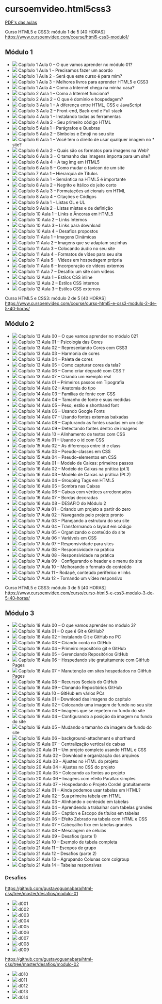 # cursoemvideo.html5css3

<a href="https://github.com/gustavoguanabara/html-css/tree/master/aulas-pdf">PDF's das aulas</a>

Curso HTML5 e CSS3: módulo 1 de 5 [40 HORAS]
<a href="https://www.cursoemvideo.com/course/html5-css3-modulo1/">https://www.cursoemvideo.com/course/html5-css3-modulo1/</a>
## Módulo 1
* <img src="https://img.icons8.com/fluent/15/000000/ok.png"/> Capítulo 1 Aula 0 – O que vamos aprender no módulo 01?
* <img src="https://img.icons8.com/fluent/15/000000/ok.png"/> Capítulo 1 Aula 1 – Precisamos fazer um acordo
* <img src="https://img.icons8.com/fluent/15/000000/ok.png"/> Capítulo 1 Aula 2 – Será que este curso é para mim?
* <img src="https://img.icons8.com/fluent/15/000000/ok.png"/> Capítulo 1 Aula 3 – Melhores livros para aprender HTML5 e CSS3
* <img src="https://img.icons8.com/fluent/15/000000/ok.png"/> Capítulo 1 Aula 4 – Como a Internet chega na minha casa?
* <img src="https://img.icons8.com/fluent/15/000000/ok.png"/> Capítulo 2 Aula 1 – Como a Internet funciona?
* <img src="https://img.icons8.com/fluent/15/000000/ok.png"/> Capítulo 2 Aula 2 – O que é domínio e hospedagem?
* <img src="https://img.icons8.com/fluent/15/000000/ok.png"/> Capítulo 3 Aula 1 – A diferença entre HTML, CSS e JavaScript
* <img src="https://img.icons8.com/fluent/15/000000/ok.png"/> Capítulo 3 Aula 2 – Front-end, Back-end e Full stack
* <img src="https://img.icons8.com/fluent/15/000000/ok.png"/> Capítulo 4 Aula 1 – Instalando todas as ferramentas
* <img src="https://img.icons8.com/fluent/15/000000/ok.png"/> Capítulo 4 Aula 2 – Seu primeiro código HTML
* <img src="https://img.icons8.com/fluent/15/000000/ok.png"/> Capítulo 5 Aula 1 – Parágrafos e Quebras
* <img src="https://img.icons8.com/fluent/15/000000/ok.png"/> Capítulo 5 Aula 2 – Símbolos e Emoji no seu site
* <img src="https://img.icons8.com/fluent/15/000000/ok.png"/> Capítulo 6 Aula 1 – Você tem o direito de usar qualquer imagem no * site?
* <img src="https://img.icons8.com/fluent/15/000000/ok.png"/> Capítulo 6 Aula 2 – Quais são os formatos para imagens na Web?
* <img src="https://img.icons8.com/fluent/15/000000/ok.png"/> Capítulo 6 Aula 3 – O tamanho das imagens importa para um site?
* <img src="https://img.icons8.com/fluent/15/000000/ok.png"/> Capítulo 6 Aula 4 – A tag img em HTML5
* <img src="https://img.icons8.com/fluent/15/000000/ok.png"/> Capítulo 6 Aula 5 – Como mudar o favicon de um site
* <img src="https://img.icons8.com/fluent/15/000000/ok.png"/> Capítulo 7 Aula 1 – Hierarquia de Títulos
* <img src="https://img.icons8.com/fluent/15/000000/ok.png"/> Capítulo 8 Aula 1 – Semântica na HTML5 é importante
* <img src="https://img.icons8.com/fluent/15/000000/ok.png"/> Capítulo 8 Aula 2 – Negrito e Itálico do jeito certo
* <img src="https://img.icons8.com/fluent/15/000000/ok.png"/> Capítulo 8 Aula 3 – Formatações adicionais em HTML
* <img src="https://img.icons8.com/fluent/15/000000/ok.png"/> Capítulo 8 Aula 4 – Citações e Códigos
* <img src="https://img.icons8.com/fluent/15/000000/ok.png"/> Capítulo 9 Aula 1 – Listas OL e UL
* <img src="https://img.icons8.com/fluent/15/000000/ok.png"/> Capítulo 9 Aula 2 – Listas mistas e de definição
* <img src="https://img.icons8.com/fluent/15/000000/ok.png"/> Capítulo 10 Aula 1 – Links e Âncoras em HTML5
* <img src="https://img.icons8.com/fluent/15/000000/ok.png"/> Capítulo 10 Aula 2 – Links Internos
* <img src="https://img.icons8.com/fluent/15/000000/ok.png"/> Capítulo 10 Aula 3 – Links para download
* <img src="https://img.icons8.com/fluent/15/000000/ok.png"/> Capítulo 10 Aula 4 – Desafios propostos
* <img src="https://img.icons8.com/fluent/15/000000/ok.png"/> Capítulo 11 Aula 1 – Imagens Dinâmicas
* <img src="https://img.icons8.com/fluent/15/000000/ok.png"/> Capítulo 11 Aula 2 – Imagens que se adaptam sozinhas
* <img src="https://img.icons8.com/fluent/15/000000/ok.png"/> Capítulo 11 Aula 3 – Colocando áudio no seu site
* <img src="https://img.icons8.com/fluent/15/000000/ok.png"/> Capítulo 11 Aula 4 – Formatos de vídeo para seu site
* <img src="https://img.icons8.com/fluent/15/000000/ok.png"/> Capítulo 11 Aula 5 – Vídeos em hospedagem própria
* <img src="https://img.icons8.com/fluent/15/000000/ok.png"/> Capítulo 11 Aula 6 – Incorporação de vídeos externos
* <img src="https://img.icons8.com/fluent/15/000000/ok.png"/> Capítulo 11 Aula 7 – Desafio: um site com vídeos
* <img src="https://img.icons8.com/fluent/15/000000/ok.png"/> Capítulo 12 Aula 1 – Estilos CSS inline
* <img src="https://img.icons8.com/fluent/15/000000/ok.png"/> Capítulo 12 Aula 2 – Estilos CSS internos
* <img src="https://img.icons8.com/fluent/15/000000/ok.png"/> Capítulo 12 Aula 3 – Estilos CSS externos

Curso HTML5 e CSS3: módulo 2 de 5 [40 HORAS]
<a href="https://www.cursoemvideo.com/course/curso-html5-e-css3-modulo-2-de-5-40-horas/">https://www.cursoemvideo.com/course/curso-html5-e-css3-modulo-2-de-5-40-horas/</a>
## Módulo 2
* <img src="https://img.icons8.com/fluent/15/000000/ok.png"/> Capítulo 13 Aula 00 – O que vamos aprender no módulo 02?
* <img src="https://img.icons8.com/fluent/15/000000/ok.png"/> Capítulo 13 Aula 01 – Psicologia das Cores
* <img src="https://img.icons8.com/fluent/15/000000/ok.png"/> Capítulo 13 Aula 02 – Representando Cores com CSS3
* <img src="https://img.icons8.com/fluent/15/000000/ok.png"/> Capítulo 13 Aula 03 – Harmonia de cores
* <img src="https://img.icons8.com/fluent/15/000000/ok.png"/> Capítulo 13 Aula 04 – Paleta de cores
* <img src="https://img.icons8.com/fluent/15/000000/ok.png"/> Capítulo 13 Aula 05 – Como capturar cores da tela?
* <img src="https://img.icons8.com/fluent/15/000000/ok.png"/> Capítulo 13 Aula 06 – Como criar degradê com CSS ?
* <img src="https://img.icons8.com/fluent/15/000000/ok.png"/> Capítulo 13 Aula 07 – Criando um exemplo real
* <img src="https://img.icons8.com/fluent/15/000000/ok.png"/> Capítulo 14 Aula 01 – Primeiros passos em Tipografia
* <img src="https://img.icons8.com/fluent/15/000000/ok.png"/> Capítulo 14 Aula 02 – Anatomia do tipo
* <img src="https://img.icons8.com/fluent/15/000000/ok.png"/> Capítulo 14 Aula 03 – Famílias de fonte com CSS
* <img src="https://img.icons8.com/fluent/15/000000/ok.png"/> Capítulo 14 Aula 04 – Tamanho de fonte e suas medidas
* <img src="https://img.icons8.com/fluent/15/000000/ok.png"/> Capítulo 14 Aula 05 – Peso, estilo e shorthand font
* <img src="https://img.icons8.com/fluent/15/000000/ok.png"/> Capítulo 14 Aula 06 – Usando Google Fonts
* <img src="https://img.icons8.com/fluent/15/000000/ok.png"/> Capítulo 14 Aula 07 – Usando fontes externas baixadas
* <img src="https://img.icons8.com/fluent/15/000000/ok.png"/> Capítulo 14 Aula 08 – Capturando as fontes usadas em um site
* <img src="https://img.icons8.com/fluent/15/000000/ok.png"/> Capítulo 14 Aula 09 – Detectando fontes dentro de imagens
* <img src="https://img.icons8.com/fluent/15/000000/ok.png"/> Capítulo 14 Aula 10 – Alinhamento de textos com CSS
* <img src="https://img.icons8.com/fluent/15/000000/ok.png"/> Capítulo 15 Aula 01 – Usando o id com CSS
* <img src="https://img.icons8.com/fluent/15/000000/ok.png"/> Capítulo 15 Aula 02 – As diferenças entre id e class
* <img src="https://img.icons8.com/fluent/15/000000/ok.png"/> Capítulo 15 Aula 03 – Pseudo-classes em CSS
* <img src="https://img.icons8.com/fluent/15/000000/ok.png"/> Capítulo 15 Aula 04 – Pseudo-elementos em CSS
* <img src="https://img.icons8.com/fluent/15/000000/ok.png"/> Capítulo 16 Aula 01 – Modelo de Caixas: primeiros passos
* <img src="https://img.icons8.com/fluent/15/000000/ok.png"/> Capítulo 16 Aula 02 – Modelo de Caixas na prática (pt.1)
* <img src="https://img.icons8.com/fluent/15/000000/ok.png"/> Capítulo 16 Aula 03 – Modelo de Caixas na prática (Pt.2)
* <img src="https://img.icons8.com/fluent/15/000000/ok.png"/> Capítulo 16 Aula 04 – Grouping Tags em HTML5
* <img src="https://img.icons8.com/fluent/15/000000/ok.png"/> Capítulo 16 Aula 05 – Sombra nas Caixas
* <img src="https://img.icons8.com/fluent/15/000000/ok.png"/> Capítulo 16 Aula 06 – Caixas com vértices arredondados
* <img src="https://img.icons8.com/fluent/15/000000/ok.png"/> Capítulo 16 Aula 07 – Bordas decoradas
* <img src="https://img.icons8.com/fluent/15/000000/ok.png"/> Capítulo 16 Aula 08 – DESAFIO do Módulo 2
* <img src="https://img.icons8.com/fluent/15/000000/ok.png"/> Capítulo 17 Aula 01 – Criando um projeto a partir do zero
* <img src="https://img.icons8.com/fluent/15/000000/ok.png"/> Capítulo 17 Aula 02 – Navegando pelo projeto pronto
* <img src="https://img.icons8.com/fluent/15/000000/ok.png"/> Capítulo 17 Aula 03 – Planejando a estrutura do seu site
* <img src="https://img.icons8.com/fluent/15/000000/ok.png"/> Capítulo 17 Aula 04 – Transformando o layout em código
* <img src="https://img.icons8.com/fluent/15/000000/ok.png"/> Capítulo 17 Aula 05 – Organizando o conteúdo do site
* <img src="https://img.icons8.com/fluent/15/000000/ok.png"/> Capítulo 17 Aula 06 – Variáveis em CSS
* <img src="https://img.icons8.com/fluent/15/000000/ok.png"/> Capítulo 17 Aula 07 – Responsividade para sites
* <img src="https://img.icons8.com/fluent/15/000000/ok.png"/> Capítulo 17 Aula 08 – Responsividade na prática
* <img src="https://img.icons8.com/fluent/15/000000/ok.png"/> Capítulo 17 Aula 08 – Responsividade na prática
* <img src="https://img.icons8.com/fluent/15/000000/ok.png"/> Capítulo 17 Aula 09 – Configurando o header e o menu do site
* <img src="https://img.icons8.com/fluent/15/000000/ok.png"/> Capítulo 17 Aula 10 – Melhorando o formato do conteúdo
* <img src="https://img.icons8.com/fluent/15/000000/ok.png"/> Capítulo 17 Aula 11 – Rodapé, conteúdo periférico e links
* <img src="https://img.icons8.com/fluent/15/000000/ok.png"/> Capítulo 17 Aula 12 – Tornando um vídeo responsivo

Curso HTML5 e CSS3: módulo 3 de 5 [40 HORAS]
<a href="https://www.cursoemvideo.com/curso/curso-html5-e-css3-modulo-3-de-5-40-horas/">https://www.cursoemvideo.com/curso/curso-html5-e-css3-modulo-3-de-5-40-horas/</a>
## Módulo 3
* <img src="https://img.icons8.com/fluent/15/000000/ok.png"/> Capítulo 18 Aula 00 – O que vamos aprender no módulo 3?
* <img src="https://img.icons8.com/fluent/15/000000/ok.png"/> Capítulo 18 Aula 01 – O que é Git e GitHub?
* <img src="https://img.icons8.com/fluent/15/000000/ok.png"/> Capítulo 18 Aula 02 – Instalando Git e GitHub no PC
* <img src="https://img.icons8.com/fluent/15/000000/ok.png"/> Capítulo 18 Aula 03 – Criando conta no GitHub
* <img src="https://img.icons8.com/fluent/15/000000/ok.png"/> Capítulo 18 Aula 04 – Primeiro repositório git e GitHub
* <img src="https://img.icons8.com/fluent/15/000000/ok.png"/> Capítulo 18 Aula 05 – Gerenciando Repositórios GitHub
* <img src="https://img.icons8.com/fluent/15/000000/ok.png"/> Capítulo 18 Aula 06 – Hospedando site gratuitamente com GitHub Pages
* <img src="https://img.icons8.com/fluent/15/000000/ok.png"/> Capítulo 18 Aula 07 – Manutenção em sites hospedados no GitHub Pages
* <img src="https://img.icons8.com/fluent/15/000000/ok.png"/> Capítulo 18 Aula 08 – Recursos Sociais do GitHub
* <img src="https://img.icons8.com/fluent/15/000000/ok.png"/> Capítulo 18 Aula 09 – Clonando Repositórios GitHub
* <img src="https://img.icons8.com/fluent/15/000000/ok.png"/> Capítulo 18 Aula 10 – GitHub em vários PCs
* <img src="https://img.icons8.com/fluent/15/000000/ok.png"/> Capítulo 19 Aula 01 – Download das imagens do capítulo
* <img src="https://img.icons8.com/fluent/15/000000/ok.png"/> Capítulo 19 Aula 02 – Colocando uma imagem de fundo no seu site
* <img src="https://img.icons8.com/fluent/15/000000/ok.png"/> Capítulo 19 Aula 03 – Imagens que se repetem no fundo do site
* <img src="https://img.icons8.com/fluent/15/000000/ok.png"/> Capítulo 19 Aula 04 – Configurando a posição da imagem no fundo do site
* <img src="https://img.icons8.com/fluent/15/000000/ok.png"/> Capítulo 19 Aula 05 – Mudando o tamanho da imagem de fundo do site
* <img src="https://img.icons8.com/fluent/15/000000/ok.png"/> Capítulo 19 Aula 06 – background-attachment e shorthand
* <img src="https://img.icons8.com/fluent/15/000000/ok.png"/> Capítulo 19 Aula 07 – Centralização vertical de caixas
* <img src="https://img.icons8.com/fluent/15/000000/ok.png"/> Capítulo 20 Aula 01 – Um projeto completo usando HTML e CSS
* <img src="https://img.icons8.com/fluent/15/000000/ok.png"/> Capítulo 20 Aula 02 – Download e organização dos arquivos
* <img src="https://img.icons8.com/fluent/15/000000/ok.png"/> Capítulo 20 Aula 03 – Ajustes no HTML do projeto
* <img src="https://img.icons8.com/fluent/15/000000/ok.png"/> Capítulo 20 Aula 04 – Ajustes no CSS do projeto
* <img src="https://img.icons8.com/fluent/15/000000/ok.png"/> Capítulo 20 Aula 05 – Colocando as fontes ao projeto
* <img src="https://img.icons8.com/fluent/15/000000/ok.png"/> Capítulo 20 Aula 06 – Imagens com efeito Parallax simples
* <img src="https://img.icons8.com/fluent/15/000000/ok.png"/> Capítulo 20 Aula 07 – Hospedando o Projeto Cordel gratuitamente
* <img src="https://img.icons8.com/fluent/15/000000/ok.png"/> Capítulo 21 Aula 01 – Ainda podemos usar tabelas em HTML?
* <img src="https://img.icons8.com/fluent/15/000000/ok.png"/> Capítulo 21 Aula 02 – Sua primeira tabela em HTML
* <img src="https://img.icons8.com/fluent/15/000000/ok.png"/> Capítulo 21 Aula 03 – Alinhando o conteúdo em tabelas
* <img src="https://img.icons8.com/fluent/15/000000/ok.png"/> Capítulo 21 Aula 04 – Aprendendo a trabalhar com tabelas grandes
* <img src="https://img.icons8.com/fluent/15/000000/ok.png"/> Capítulo 21 Aula 05 – Caption e Escopo de títulos em tabelas
* <img src="https://img.icons8.com/fluent/15/000000/ok.png"/> Capítulo 21 Aula 06 – Efeito Zebrado na tabela com HTML e CSS
* <img src="https://img.icons8.com/fluent/15/000000/ok.png"/> Capítulo 21 Aula 07 – Cabeçalho fixo em tabelas grandes
* <img src="https://img.icons8.com/fluent/15/000000/ok.png"/> Capítulo 21 Aula 08 – Mesclagem de células
* <img src="https://img.icons8.com/fluent/15/000000/ok.png"/> Capítulo 21 Aula 09 – Desafios (parte 1)
* <img src="https://img.icons8.com/fluent/15/000000/ok.png"/> Capítulo 21 Aula 10 – Exemplo de tabela completa
* <img src="https://img.icons8.com/fluent/15/000000/ok.png"/> Capítulo 21 Aula 11 – Escopos de grupo
* <img src="https://img.icons8.com/fluent/15/000000/ok.png"/> Capítulo 21 Aula 12 – Desafios (parte 2)
* <img src="https://img.icons8.com/fluent/15/000000/ok.png"/> Capítulo 21 Aula 13 – Agrupando Colunas com colgroup
* <img src="https://img.icons8.com/fluent/15/000000/ok.png"/> Capítulo 21 Aula 14 – Tabelas responsivas
### Desafios
https://github.com/gustavoguanabara/html-css/tree/master/desafios/modulo-01
* <img src="https://img.icons8.com/fluent/15/000000/ok.png"/> d001
* <img src="https://img.icons8.com/fluent/15/000000/ok.png"/> d002
* <img src="https://img.icons8.com/fluent/15/000000/ok.png"/> d003
* <img src="https://img.icons8.com/fluent/15/000000/ok.png"/> d004
* <img src="https://img.icons8.com/fluent/15/000000/ok.png"/> d005
* <img src="https://img.icons8.com/fluent/15/000000/ok.png"/> d006
* <img src="https://img.icons8.com/fluent/15/000000/ok.png"/> d007
* <img src="https://img.icons8.com/fluent/15/000000/ok.png"/> d008
* <img src="https://img.icons8.com/fluent/15/000000/ok.png"/> d009

https://github.com/gustavoguanabara/html-css/tree/master/desafios/modulo-02
* <img src="https://img.icons8.com/fluent/15/000000/ok.png"/> d010
* <img src="https://img.icons8.com/fluent/15/000000/ok.png"/> d011
* <img src="https://img.icons8.com/fluent/15/000000/ok.png"/> d012
* <img src="https://img.icons8.com/fluent/15/000000/ok.png"/> d013
* <img src="https://img.icons8.com/fluent/15/000000/ok.png"/> d014